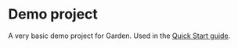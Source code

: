 # Demo project

A very basic demo project for Garden. Used in the [Quick Start guide](https://docs.garden.io/quick-start).
